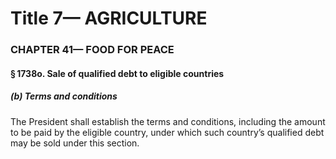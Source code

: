 
# Title 7— AGRICULTURE
### CHAPTER 41— FOOD FOR PEACE
#### § 1738o. Sale of qualified debt to eligible countries
##### (b) Terms and conditions

The President shall establish the terms and conditions, including the amount to be paid by the eligible country, under which such country’s qualified debt may be sold under this section.
